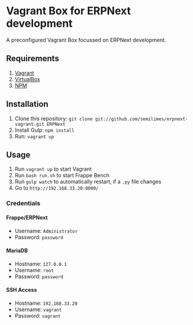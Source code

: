 # Vagrant Box for ERPNext development

A preconfigured Vagrant Box focussed on ERPNext development.

## Requirements

1. [Vagrant](https://www.vagrantup.com)
2. [VirtualBox](https://www.virtualbox.org)
3. [NPM](https://nodejs.org/)

## Installation

1. Clone this repository: `git clone git://github.com/semilimes/erpnext-vagrant.git ERPNext`
2. Install Gulp: `npm install`
3. Run: `vagrant up`

## Usage

1. Run `vagrant up` to start Vagrant
2. Run `bash run.sh` to start Frappe Bench
3. Run `gulp watch` to automatically restart, if a `.py` file changes
4. Go to `http://192.168.33.20:8000/`

### Credentials

#### Frappe/ERPNext
* Username: `Administrator`
* Password: `password`

#### MariaDB
* Hostname: `127.0.0.1`
* Username: `root`
* Password: `password`

#### SSH Access
* Hostname: `192.168.33.20`
* Username: `vagrant`
* Password: `vagrant`
